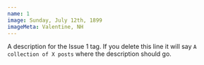 ```yaml
---
name: 1
image: Sunday, July 12th, 1899
imageMeta: Valentine, NH
---
```

A description for the Issue 1 tag. If you delete this line it will say
`A collection of X posts` where the description should go.
